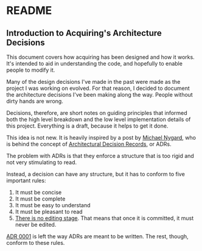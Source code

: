 # README

## Introduction to Acquiring's Architecture Decisions

This document covers how acquiring has been designed and how it works. It's intended to aid in understanding the code,
and hopefully to enable people to modify it.

Many of the design decisions I've made in the past were made as the project I was working on evolved. For that reason,
I decided to document the architecture decisions I've been making along the way. People without dirty hands are wrong.

Decisions, therefore, are short notes on guiding principles that informed both the high level breakdown and the low
level implementation details of this project. Everything is a draft, because it helps to get it done.

This idea is not new. It is heavily inspired by a post by
[Michael Nygard](https://cognitect.com/blog/2011/11/15/documenting-architecture-decisions), who is behind the concept of
[Architectural Decision Records](https://adr.github.io/), or ADRs.

The problem with ADRs is that they enforce a structure that is too rigid and not very stimulating to read.

Instead, a decision can have any structure, but it has to conform to five important rules:

1. It must be concise
2. It must be complete
3. It must be easy to understand
4. It must be pleasant to read
5. [There is no editing stage](https://medium.com/@bre/the-cult-of-done-manifesto-724ca1c2ff13). That means that once it
 is committed, it must never be edited.

[ADR 0001](/architecture/decisions/0001-record-architecture-decisions) is left the way ADRs are meant to be written. The
 rest, though, conform to these rules.
